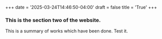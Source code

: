 +++
date = '2025-03-24T14:46:50-04:00'
draft = false
title = 'True'
+++

### This is the section two of the website. 

This is a summary of works which have been done. Test it.
